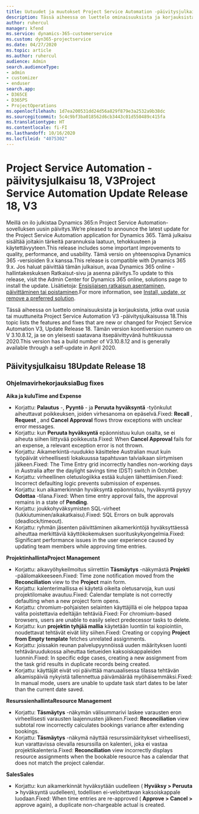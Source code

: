 ```yaml
---
title: Uutuudet ja muutokset Project Service Automation -päivitysjulkaisussa 18, V3
description: Tässä aiheessa on luettelo ominaisuuksista ja korjauksista, jotka ovat käytettävissä Project Service Automation -päivitysjulkaisussa 18, V3.
author: ruhercul
manager: kfend
ms.service: dynamics-365-customerservice
ms.custom: dyn365-projectservice
ms.date: 04/27/2020
ms.topic: article
ms.author: ruhercul
audience: Admin
search.audienceType:
- admin
- customizer
- enduser
search.app:
- D365CE
- D365PS
- ProjectOperations
ms.openlocfilehash: 1d7ea200531dd24d56a829f879e3a2532a9b38dc
ms.sourcegitcommit: 5c4c9bf3ba018562d6cb3443c01d550489c415fa
ms.translationtype: HT
ms.contentlocale: fi-FI
ms.lasthandoff: 10/16/2020
ms.locfileid: "4075302"
---
```

# <a name="project-service-automation-update-release-18-v3"></a><span data-ttu-id="f11a7-103">Project Service Automation -päivitysjulkaisu 18, V3</span><span class="sxs-lookup"><span data-stu-id="f11a7-103">Project Service Automation Update Release 18, V3</span></span>

<span data-ttu-id="f11a7-104">Meillä on ilo julkistaa Dynamics 365:n Project Service Automation-sovelluksen uusin päivitys.</span><span class="sxs-lookup"><span data-stu-id="f11a7-104">We’re pleased to announce the latest update for the Project Service Automation application for Dynamics 365.</span></span> <span data-ttu-id="f11a7-105">Tämä julkaisu sisältää joitakin tärkeitä parannuksia laatuun, tehokkuuteen ja käytettävyyteen.</span><span class="sxs-lookup"><span data-stu-id="f11a7-105">This release includes some important improvements to quality, performance, and usability.</span></span> <span data-ttu-id="f11a7-106">Tämä versio on yhteensopiva Dynamics 365 -versioiden 9.x kanssa.</span><span class="sxs-lookup"><span data-stu-id="f11a7-106">This release is compatible with Dynamics 365 9.x.</span></span> <span data-ttu-id="f11a7-107">Jos haluat päivittää tämän julkaisun, avaa Dynamics 365 online -hallintakeskuksen Ratkaisut-sivu ja asenna päivitys.</span><span class="sxs-lookup"><span data-stu-id="f11a7-107">To update to this release, visit the Admin Center for Dynamics 365 online, solutions page to install the update.</span></span> <span data-ttu-id="f11a7-108">Lisätietoja: [Ensisijaisen ratkaisun asentaminen, päivittäminen tai poistaminen](https://docs.microsoft.com/power-platform/admin/install-remove-preferred-solution).</span><span class="sxs-lookup"><span data-stu-id="f11a7-108">For more information, see [Install, update, or remove a preferred solution](https://docs.microsoft.com/power-platform/admin/install-remove-preferred-solution).</span></span>

<span data-ttu-id="f11a7-109">Tässä aiheessa on luettelo ominaisuuksista ja korjauksista, jotka ovat uusia tai muuttuneita Project Service Automation V3 -päivitysjulkaisussa 18.</span><span class="sxs-lookup"><span data-stu-id="f11a7-109">This topic lists the features and fixes that are new or changed for Project Service Automation V3, Update Release 18.</span></span> <span data-ttu-id="f11a7-110">Tämän version koontiversion numero on V 3.10.8.12, ja se on yleisesti saatavana itsepäivittyvänä huhtikuussa 2020.</span><span class="sxs-lookup"><span data-stu-id="f11a7-110">This version has a build number of V3.10.8.12 and is generally available through a self-update in April 2020.</span></span>

## <a name="update-release-18"></a><span data-ttu-id="f11a7-111">Päivitysjulkaisu 18</span><span class="sxs-lookup"><span data-stu-id="f11a7-111">Update Release 18</span></span>

### <a name="bug-fixes"></a><span data-ttu-id="f11a7-112">Ohjelmavirhekorjauksia</span><span class="sxs-lookup"><span data-stu-id="f11a7-112">Bug fixes</span></span>

<span data-ttu-id="f11a7-113">**Aika ja kulu**</span><span class="sxs-lookup"><span data-stu-id="f11a7-113">**Time and Expense**</span></span>

- <span data-ttu-id="f11a7-114">Korjattu: **Palautus** -, **Pyyntö** - ja **Peruuta hyväksyntä** -työnkulut aiheuttavat poikkeuksen, joiden virhesanoma on epäselvä.</span><span class="sxs-lookup"><span data-stu-id="f11a7-114">Fixed: **Recall** , **Request** , and **Cancel Approval** flows throw exceptions with unclear error messages.</span></span>
- <span data-ttu-id="f11a7-115">Korjattu: kun **Peruuta hyväksyntä** epäonnistuu kulun osalta, se ei aiheuta siihen liittyvää poikkeusta.</span><span class="sxs-lookup"><span data-stu-id="f11a7-115">Fixed: When **Cancel Approval** fails for an expense, a relevant exception error is not thrown.</span></span>
- <span data-ttu-id="f11a7-116">Korjattu: Aikamerkintä-ruudukko käsittelee Australian muut kuin työpäivät virheellisesti lokakuussa tapahtuvan talviaikaan siirtymisen jälkeen.</span><span class="sxs-lookup"><span data-stu-id="f11a7-116">Fixed: The Time Entry grid incorrectly handles non-working days in Australia after the daylight savings time (DST) switch in October.</span></span>
- <span data-ttu-id="f11a7-117">Korjattu: virheellinen oletuslogiikka estää kulujen lähettämisen.</span><span class="sxs-lookup"><span data-stu-id="f11a7-117">Fixed: Incorrect defaulting logic prevents submission of expenses.</span></span>
- <span data-ttu-id="f11a7-118">Korjattu: kun aikamerkinnän hyväksyntä epäonnistuu, hyväksyntä pysyy **Odottaa** -tilana.</span><span class="sxs-lookup"><span data-stu-id="f11a7-118">Fixed: When time entry approval fails, the approval remains in a state of **Pending**.</span></span>
- <span data-ttu-id="f11a7-119">Korjattu: joukkohyväksymisten SQL-virheet (lukkiutuminen/aikakatkaisu).</span><span class="sxs-lookup"><span data-stu-id="f11a7-119">Fixed: SQL Errors on bulk approvals (deadlock/timeout).</span></span>
- <span data-ttu-id="f11a7-120">Korjattu: ryhmän jäsenten päivittäminen aikamerkintöjä hyväksyttäessä aiheuttaa merkittäviä käyttökokemuksen suorituskykyongelmia.</span><span class="sxs-lookup"><span data-stu-id="f11a7-120">Fixed: Significant performance issues in the user experience caused by updating team members while approving time entries.</span></span>

<span data-ttu-id="f11a7-121">**Projektinhallinta**</span><span class="sxs-lookup"><span data-stu-id="f11a7-121">**Project Management**</span></span>

- <span data-ttu-id="f11a7-122">Korjattu: aikavyöhykeilmoitus siirrettiin **Täsmäytys** -näkymästä **Projekti** -päälomakkeeseen.</span><span class="sxs-lookup"><span data-stu-id="f11a7-122">Fixed: Time zone notification moved from the **Reconciliation** view to the **Project** main form.</span></span>
- <span data-ttu-id="f11a7-123">Korjattu: kalenterimallissa ei käytetä oikeita oletusarvoja, kun uusi projektilomake avautuu.</span><span class="sxs-lookup"><span data-stu-id="f11a7-123">Fixed: Calendar template is not correctly defaulting when a new project form opens.</span></span>
- <span data-ttu-id="f11a7-124">Korjattu: chromium-pohjaisten selainten käyttäjillä ei ole helppoa tapaa valita poistettavia edeltäjän tehtäviä.</span><span class="sxs-lookup"><span data-stu-id="f11a7-124">Fixed: For chromium-based browsers, users are unable to easily select predecessor tasks to delete.</span></span>
- <span data-ttu-id="f11a7-125">Korjattu: kun **projektin tyhjää mallia** käytetään luontiin tai kopiointiin, noudettavat tehtävät eivät liity siihen.</span><span class="sxs-lookup"><span data-stu-id="f11a7-125">Fixed: Creating or copying **Project from Empty template** fetches unrelated assignments.</span></span>
- <span data-ttu-id="f11a7-126">Korjattu: joissakin reunan palvelupyynnöissä uuden määrityksen luonti tehtäväruudukossa aiheuttaa tietueiden kaksoiskappaleiden luonnin.</span><span class="sxs-lookup"><span data-stu-id="f11a7-126">Fixed: In specific edge cases, creating a new assignment from the task grid results in duplicate records being created.</span></span>
- <span data-ttu-id="f11a7-127">Korjattu: käyttäjät eivät voi päivittää manuaalisessa tilassa tehtävän alkamispäiviä nykyistä tallennettua päivämäärää myöhäisemmäksi.</span><span class="sxs-lookup"><span data-stu-id="f11a7-127">Fixed: In manual mode, users are unable to update task start dates to be later than the current date saved.</span></span>

<span data-ttu-id="f11a7-128">**Resurssienhallinta**</span><span class="sxs-lookup"><span data-stu-id="f11a7-128">**Resource Management**</span></span>

- <span data-ttu-id="f11a7-129">Korjattu: **Täsmäytys** -näkymän välisummarivi laskee varausten eron virheellisesti varausten laajennusten jälkeen.</span><span class="sxs-lookup"><span data-stu-id="f11a7-129">Fixed: **Reconciliation** view subtotal row incorrectly calculates bookings variance after extending bookings.</span></span>
- <span data-ttu-id="f11a7-130">Korjattu: **Täsmäytys** -näkymä näyttää resurssimääritykset virheellisesti, kun varattavissa olevalla resurssilla on kalenteri, joka ei vastaa projektikalenteria.</span><span class="sxs-lookup"><span data-stu-id="f11a7-130">Fixed: **Reconciliation** view incorrectly displays resource assignments when the bookable resource has a calendar that does not match the project calendar.</span></span>

<span data-ttu-id="f11a7-131">**Sales**</span><span class="sxs-lookup"><span data-stu-id="f11a7-131">**Sales**</span></span>

- <span data-ttu-id="f11a7-132">Korjattu: kun aikamerkinnät hyväksytään uudelleen ( **Hyväksy > Peruuta >** hyväksyntä uudelleen), todellisen ei-veloitettavan kaksoiskappale luodaan.</span><span class="sxs-lookup"><span data-stu-id="f11a7-132">Fixed: When time entries are re-approved ( **Approve > Cancel >** approve again), a duplicate non-chargeable actual is created.</span></span>
